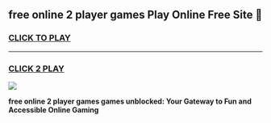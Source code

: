 
## free online 2 player games Play Online Free Site 👋
<h3>
<a href="https://download.freeplayer.one?title=free_online_2_player_games&ref=21F">CLICK TO PLAY</a></h3>
<hr>

<h3>
<a href="https://download.freeplayer.one?title=free_online_2_player_games&ref=21F">CLICK 2 PLAY</a>
  
</h3>

<a href="https://download.freeplayer.one?title=free_online_2_player_games&ref=21F"><img src="https://cdnb.artstation.com/p/assets/images/images/032/539/853/original/anto-thomas-button-gif.gif"></a>


**free online 2 player games games unblocked: Your Gateway to Fun and Accessible Online Gaming**

